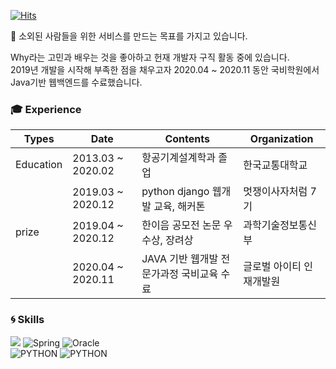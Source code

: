 [![Hits](https://hits.seeyoufarm.com/api/count/incr/badge.svg?url=https%3A%2F%2Fgithub.com%2Fnumuduwer%2F&count_bg=%2379C83D&title_bg=%23555555&icon=&icon_color=%23E7E7E7&title=hits&edge_flat=false)](https://hits.seeyoufarm.com)   


:wave:  소외된 사람들을 위한 서비스를 만드는 목표를 가지고 있습니다.  


Why라는 고민과 배우는 것을 좋아하고 헌재 개발자 구직 활동 중에 있습니다.   
2019년 개발을 시작해 부족한 점을 채우고자 2020.04 ~ 2020.11 동안 국비학원에서 Java기반 웹백엔드를 수료했습니다.


### :mortar_board: Experience

| Types     | Date              | Contents                                                                      | Organization             |
|-----------|-------------------|-------------------------------------------------------------------------------|--------------------------|
| Education | 2013.03 ~ 2020.02 |                             항공기계설계학과 졸업                             | 한국교통대학교           |
|           | 2019.03 ~ 2020.12 |                       python django 웹개발 교육, 해커톤                       | 멋쟁이사자처럼 7기       |
|    prize  | 2019.04 ~ 2020.12 | 한이음 공모전   논문 우수상, 장려상 | 과학기술정보통신부                                    |
|           | 2020.04 ~ 2020.11 |                   JAVA 기반 웹개발 전문가과정 국비교육 수료                   | 글로벌 아이티 인재개발원 |


### :cyclone: Skills 

![](https://img.shields.io/badge/Java-%E2%98%85%E2%98%85%E2%98%85%E2%98%86%E2%98%86-ED8B00?style=plastic&logo=java&logoColor=white) ![Spring](https://img.shields.io/badge/Spring-%E2%98%85%E2%98%85%E2%98%85%E2%98%86%E2%98%86-0696?style=plastic&logo=Spring&logoColor=white
)  ![Oracle](https://img.shields.io/badge/Oracle-%E2%98%85%E2%98%85%E2%98%85%E2%98%86%E2%98%86-red?style=plastic&logo=Oracle&logoColor=white
)   
![PYTHON](https://img.shields.io/badge/PYTHON-%E2%98%85%E2%98%85%E2%98%85%E2%98%86%E2%98%86-0696D7?style=plastic&logo=Python&logoColor=white)  ![PYTHON](https://img.shields.io/badge/Django-%E2%98%85%E2%98%85%E2%98%85%E2%98%86%E2%98%86-0696D7?style=plastic&logo=Django&logoColor=white)


